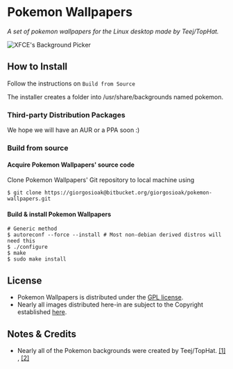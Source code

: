 # Pokemon Wallpapers

_A set of pokemon wallpapers for the Linux desktop made by Teej/TopHat._

![XFCE's Background Picker ](http://i.imgur.com/HmElSzT.png)

## How to Install

Follow the instructions on `Build from Source`

The installer creates a folder into /usr/share/backgrounds named pokemon.

### Third-party Distribution Packages
We hope we will have an AUR or a PPA soon :)

### Build from source
#### Acquire Pokemon Wallpapers' source code
Clone Pokemon Wallpapers' Git repository to local machine using

```shell
$ git clone https://giorgosioak@bitbucket.org/giorgosioak/pokemon-wallpapers.git
```

#### Build & install Pokemon Wallpapers
```shell
# Generic method
$ autoreconf --force --install # Most non-debian derived distros will need this
$ ./configure
$ make
$ sudo make install
```

## License
* Pokemon Wallpapers is distributed under the [GPL license](https://www.gnu.org/licenses/gpl-3.0.en.html).
* Nearly all images distributed here-in are subject to the Copyright established [here](https://pldh.net/basics/credits#pldh_copyright).

## Notes & Credits
* Nearly all of the Pokemon backgrounds were created by Teej/TopHat. [[1]](https://pldh.net/gallery/the493) , [[2]](https://pldh.net/gallery/unovacollection)